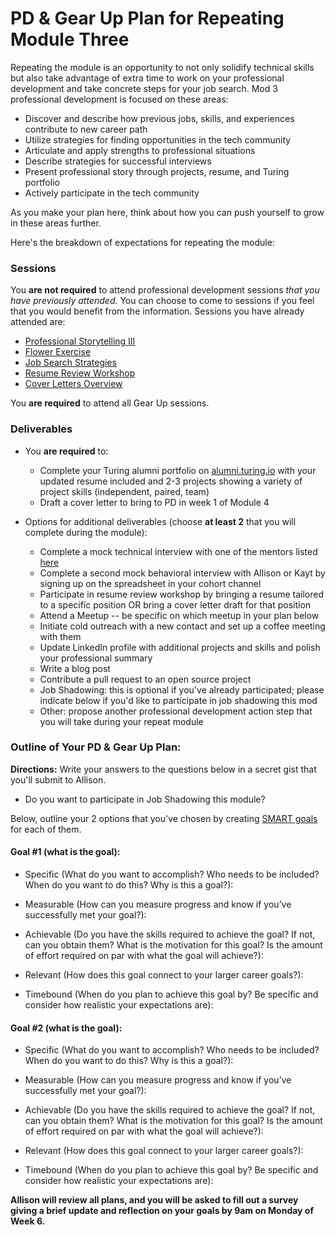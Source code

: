 # PD & Gear Up Plan for Repeating Module Three
Repeating the module is an opportunity to not only solidify technical skills but also take advantage of extra time to work on your professional development and take concrete steps for your job search. Mod 3 professional development is focused on these areas:

* Discover and describe how previous jobs, skills, and experiences contribute to new career path
* Utilize strategies for finding opportunities in the tech community
* Articulate and apply strengths to professional situations
* Describe strategies for successful interviews
* Present professional story through projects, resume, and Turing portfolio
* Actively participate in the tech community

As you make your plan here, think about how you can push yourself to grow in these areas further.

Here's the breakdown of expectations for repeating the module:

### Sessions
You **are not required** to attend professional development sessions *that you have previously attended.* You can choose to come to sessions if you feel that you would benefit from the information. Sessions you have already attended are:

   * [Professional Storytelling III](https://github.com/turingschool/career-development-curriculum/blob/master/module_three/professional_storytelling_iii.md) 
   * [Flower Exercise](https://github.com/turingschool/career-development-curriculum/blob/master/module_three/flower_exercise.md)
   * [Job Search Strategies](https://github.com/turingschool/career-development-curriculum/blob/master/module_three/job_search_strategies.md)
   * [Resume Review Workshop](https://github.com/turingschool/career-development-curriculum/blob/master/module_three/m3_resume_review.md)
   * [Cover Letters Overview](https://github.com/turingschool/career-development-curriculum/blob/master/module_three/cover_letters_overview.md)

You **are required** to attend all Gear Up sessions. 
    
### Deliverables
* You **are required** to:
  * Complete your Turing alumni portfolio on [alumni.turing.io](https://alumni.turing.io) with your updated resume included and 2-3 projects showing a variety of project skills (independent, paired, team) 
  * Draft a cover letter to bring to PD in week 1 of Module 4

* Options for additional deliverables (choose **at least 2** that you will complete during the module):
   * Complete a mock technical interview with one of the mentors listed [here](https://github.com/turingschool/career-development-curriculum/blob/master/module_four/interview_prep_resources.md)
   * Complete a second mock behavioral interview with Allison or Kayt by signing up on the spreadsheet in your cohort channel
   * Participate in resume review workshop by bringing a resume tailored to a specific position OR bring a cover letter draft for that position
   * Attend a Meetup -- be specific on which meetup in your plan below
   * Initiate cold outreach with a new contact and set up a coffee meeting with them
   * Update LinkedIn profile with additional projects and skills and polish your professional summary
   * Write a blog post
   * Contribute a pull request to an open source project
   * Job Shadowing: this is optional if you've already participated; please indicate below if you'd like to participate in job shadowing this mod
   * Other: propose another professional development action step that you will take during your repeat module

### Outline of Your PD & Gear Up Plan:
**Directions:** Write your answers to the questions below in a secret gist that you'll submit to Allison. 

* Do you want to participate in Job Shadowing this module?

Below, outline your 2 options that you've chosen by creating [SMART goals](https://www.smartsheet.com/blog/essential-guide-writing-smart-goals) for each of them.
#### Goal #1 (what is the goal): 

* Specific (What do you want to accomplish? Who needs to be included? When do you want to do this? Why is this a goal?): 

* Measurable (How can you measure progress and know if you’ve successfully met your goal?):

* Achievable (Do you have the skills required to achieve the goal? If not, can you obtain them? What is the motivation for this goal? Is the amount of effort required on par with what the goal will achieve?):

* Relevant (How does this goal connect to your larger career goals?):

* Timebound (When do you plan to achieve this goal by? Be specific and consider how realistic your expectations are):

#### Goal #2 (what is the goal): 

* Specific (What do you want to accomplish? Who needs to be included? When do you want to do this? Why is this a goal?): 

* Measurable (How can you measure progress and know if you’ve successfully met your goal?):

* Achievable (Do you have the skills required to achieve the goal? If not, can you obtain them? What is the motivation for this goal? Is the amount of effort required on par with what the goal will achieve?):

* Relevant (How does this goal connect to your larger career goals?):

* Timebound (When do you plan to achieve this goal by? Be specific and consider how realistic your expectations are):

**Allison will review all plans, and you will be asked to fill out a survey giving a brief update and reflection on your goals by 9am on Monday of Week 6.**  
